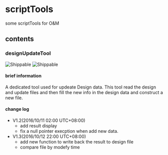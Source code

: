 # scriptTools
some scriptTools for O&amp;M

## contents

### designUpdateTool
![Shippable](https://img.shields.io/shippable/5444c5ecb904a4b21567b0ff.svg?maxAge=2592000)    ![Shippable](https://img.shields.io/badge/Designed-Brady.Y.Gao-green.svg)
#### brief information
A dedicated tool used for updeate Design data. 
This tool read the design and update files and then fill the new info in the design data and construct a new file.


#### change log
- V1.2(2016/10/11 02:00 UTC+08:00)
  - add result display
  - fix a null pointer execption when add new data.
- V1.3(2016/10/12 22:00 UTC+08:00)
	- add new function to write back the result to design file
	- compare file by modefy time 